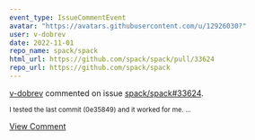 ```yaml
---
event_type: IssueCommentEvent
avatar: "https://avatars.githubusercontent.com/u/12926030?"
user: v-dobrev
date: 2022-11-01
repo_name: spack/spack
html_url: https://github.com/spack/spack/pull/33624
repo_url: https://github.com/spack/spack
---
```


<a href='https://github.com/v-dobrev' target='_blank'>v-dobrev</a> commented on issue <a href='https://github.com/spack/spack/pull/33624' target='_blank'>spack/spack#33624</a>.

<small>I tested the last commit (0e35849) and it worked for me....</small>

<a href='https://github.com/spack/spack/pull/33624' target='_blank'>View Comment</a>